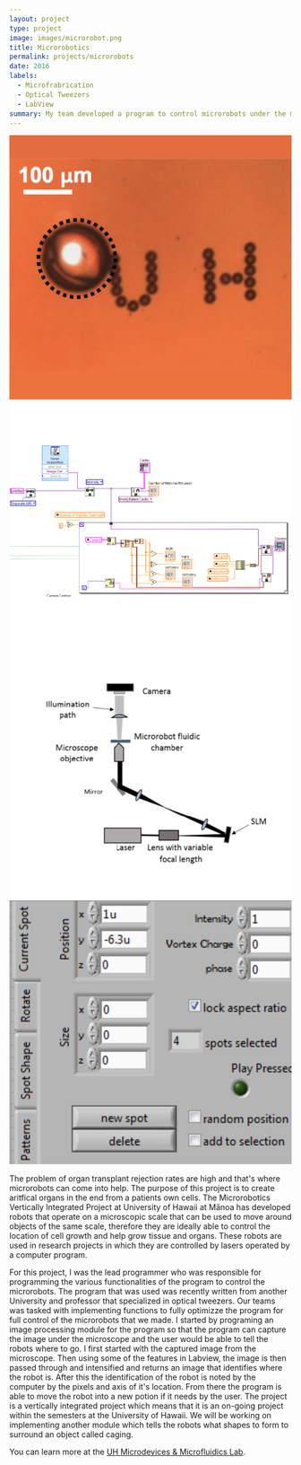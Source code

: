 ```yaml
---
layout: project
type: project
image: images/microrobot.png
title: Microrobotics
permalink: projects/microrobots
date: 2016
labels:
  - Microfrabrication
  - Optical Tweezers
  - LabView
summary: My team developed a program to control microrobots under the microscope.
---
```


<div class="ui small rounded images">
  <img class="ui image" src="../images/microrobot.png">
  <img class="ui image" src="../images/microrobot_image.png">
  <img class="ui image" src="../images/microrobot_optical.png">
  <img class="ui image" src="../images/microrobot_tabs.png">
</div>

The problem of organ transplant rejection rates are high and that's where microrobots can come into help. The purpose of this project is to create aritfical organs in the end from a patients own cells. The Microrobotics Vertically Integrated Project at University of Hawaii at Mānoa has developed robots that operate on a microscopic scale that can be used to move around objects of the same scale, therefore they are ideally able to control the location of cell growth and help grow tissue and organs. These robots are used in research projects in which they are controlled by lasers operated by a computer program. 

For this project, I was the lead programmer who was responsible for programming the various functionalities of the program to control the microrobots. The program that was used was recently written from another University and professor that specialized in optical tweezers. Our teams was tasked with implementing functions to fully optimizze the program for full control of the microrobots that we made. I started by programing an image processing module for the program so that the program can capture the image under the microscope and the user would be able to tell the robots where to go. I first started with the captured image from the microscope. Then using some of the features in Labview, the image is then passed through and intensified and returns an image that identifies where the robot is. After this the identification of the robot is noted by the computer by the pixels and axis of it's location. From there the program is able to move the robot into a new potion if it needs by the user.  The project is a vertically integrated project which means that it is an on-going project within the semesters at the University of Hawaii. We will be working on implementing another module which tells the robots what shapes to form to surround an object called caging. 

You can learn more at the [UH Microdevices & Microfluidics Lab](http://ee.hawaii.edu/~aohta/research.html).



